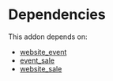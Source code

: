 # Dependencies

This addon depends on:

- [website_event](../../../../../oca-ocb-website/odoo-bringout-oca-ocb-website_event)
- [event_sale](../../../../odoo-bringout-oca-ocb-event_sale)
- [website_sale](../../../../odoo-bringout-oca-ocb-website_sale)
